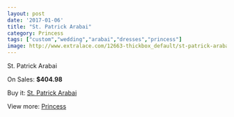 ```yaml
---
layout: post
date: '2017-01-06'
title: "St. Patrick Arabai"
category: Princess
tags: ["custom","wedding","arabai","dresses","princess"]
image: http://www.extralace.com/12663-thickbox_default/st-patrick-arabai.jpg
---
```

St. Patrick Arabai

On Sales: **$404.98**
<a href="https://www.extralace.com/princess/5950-st-patrick-arabai.html"><amp-img layout="responsive" width="600" height="600" src="//www.extralace.com/12663-thickbox_default/st-patrick-arabai.jpg" alt="St. Patrick Arabai 0" /></a>
<a href="https://www.extralace.com/princess/5950-st-patrick-arabai.html"><amp-img layout="responsive" width="600" height="600" src="//www.extralace.com/12664-thickbox_default/st-patrick-arabai.jpg" alt="St. Patrick Arabai 1" /></a>

Buy it: [St. Patrick Arabai](https://www.extralace.com/princess/5950-st-patrick-arabai.html "St. Patrick Arabai")

View more: [Princess](https://www.extralace.com/6-princess "Princess")